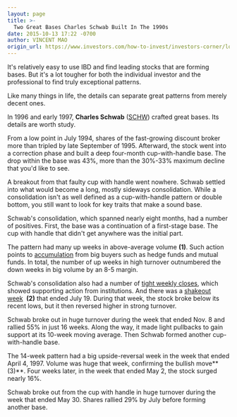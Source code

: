 ```yaml
---
layout: page
title: >-
  Two Great Bases Charles Schwab Built In The 1990s
date: 2015-10-13 17:22 -0700
author: VINCENT MAO
origin_url: https://www.investors.com/how-to-invest/investors-corner/look-at-the-details-in-a-base
---
```





It's relatively easy to use IBD and find leading stocks that are forming bases. But it's a lot tougher for both the individual investor and the professional to find truly exceptional patterns.


Like many things in life, the details can separate great patterns from merely decent ones.


In 1996 and early 1997, **Charles Schwab** ([SCHW](https://research.investors.com/quote.aspx?symbol=SCHW)) crafted great bases. Its details are worth study.


From a low point in July 1994, shares of the fast-growing discount broker more than tripled by late September of 1995. Afterward, the stock went into a correction phase and built a deep four-month cup-with-handle base. The drop within the base was 43%, more than the 30%-33% maximum decline that you'd like to see.


A breakout from that faulty cup with handle went nowhere. Schwab settled into what would become a long, mostly sideways consolidation. While a consolidation isn't as well defined as a cup-with-handle pattern or double bottom, you still want to look for key traits that make a sound base.


Schwab's consolidation, which spanned nearly eight months, had a number of positives. First, the base was a continuation of a first-stage base. The cup with handle that didn't get anywhere was the initial part.


The pattern had many up weeks in above-average volume **(1)**. Such action points to [accumulation](http://education.investors.com/investors-corner/772798-institutional-buying-accumulation-in-a-base.htm) from big buyers such as hedge funds and mutual funds. In total, the number of up weeks in high turnover outnumbered the down weeks in big volume by an 8-5 margin.


Schwab's consolidation also had a number of [tight weekly closes](http://education.investors.com/investors-corner/773041-tight-weekly-closes-quiet-trade-monster-base.htm), which showed supporting action from institutions. And there was a [shakeout week](http://education.investors.com/investors-corner/611012-liquidity-services-had-big-shakeout-in-december.htm)  **(2)** that ended July 19. During that week, the stock broke below its recent lows, but it then reversed higher in strong turnover.


Schwab broke out in huge turnover during the week that ended Nov. 8 and rallied 55% in just 16 weeks. Along the way, it made light pullbacks to gain support at its 10-week moving average. Then Schwab formed another cup-with-handle base.


The 14-week pattern had a big upside-reversal week in the week that ended April 4, 1997. Volume was huge that week, confirming the bullish move**(3)**. Four weeks later, in the week that ended May 2, the stock surged nearly 16%.


Schwab broke out from the cup with handle in huge turnover during the week that ended May 30. Shares rallied 29% by July before forming another base.




